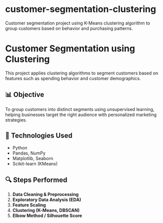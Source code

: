 # customer-segmentation-clustering
Customer segmentation project using K-Means clustering algorithm to group customers based on behavior and purchasing patterns.
# Customer Segmentation using Clustering

This project applies clustering algorithms to segment customers based on features such as spending behavior and customer demographics.

## 📊 Objective

To group customers into distinct segments using unsupervised learning, helping businesses target the right audience with personalized marketing strategies.

## 🧰 Technologies Used

- Python
- Pandas, NumPy
- Matplotlib, Seaborn
- Scikit-learn (KMeans)

## 🔍 Steps Performed

1. **Data Cleaning & Preprocessing**
2. **Exploratory Data Analysis (EDA)**
3. **Feature Scaling**
4. **Clustering (K-Means, DBSCAN)**
5. **Elbow Method / Silhouette Score**
